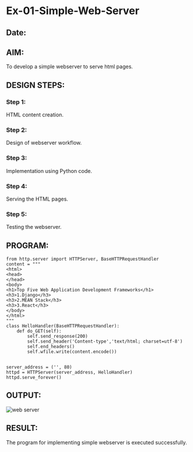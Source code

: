# Ex-01-Simple-Web-Server
## Date:

## AIM:
To develop a simple webserver to serve html pages.

## DESIGN STEPS:
### Step 1: 
HTML content creation.

### Step 2:
Design of webserver workflow.

### Step 3:
Implementation using Python code.

### Step 4:
Serving the HTML pages.

### Step 5:
Testing the webserver.

## PROGRAM:

```
from http.server import HTTPServer, BaseHTTPRequestHandler
content = """
<html>
<head>
</head>
<body>
<h1>Top Five Web Application Development Frameworks</h1>
<h3>1.Django</h3>
<h3>2.MEAN Stack</h3>
<h3>3.React</h3>
</body>
</html>
"""
class HelloHandler(BaseHTTPRequestHandler):
    def do_GET(self):
        self.send_response(200)
        self.send_header('Content-type','text/html; charset=utf-8')
        self.end_headers()
        self.wfile.write(content.encode())


server_address = ('', 80)
httpd = HTTPServer(server_address, HelloHandler)
httpd.serve_forever()
```
## OUTPUT:
![web server](https://github.com/K-PRAVEEN-2005/ODD2023-WT-Ex-01-Simple-Web-Server/assets/145742724/034c4ead-94f7-42ef-9969-cb9e069113e7)


## RESULT:
The program for implementing simple webserver is executed successfully.
